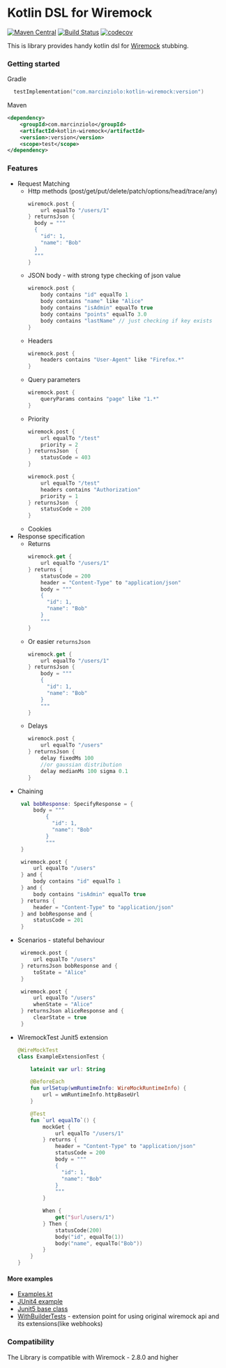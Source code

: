 # Kotlin DSL for Wiremock
[![Maven Central](https://maven-badges.herokuapp.com/maven-central/com.marcinziolo/kotlin-wiremock/badge.svg)](https://maven-badges.herokuapp.com/maven-central/com.marcinziolo/kotlin-wiremock)
[![Build Status](https://travis-ci.org/marcinziolo/kotlin-wiremock.svg?branch=master)](https://travis-ci.org/marcinziolo/kotlin-wiremock)
[![codecov](https://codecov.io/gh/marcinziolo/kotlin-wiremock/branch/master/graph/badge.svg)](https://codecov.io/gh/marcinziolo/kotlin-wiremock)

This is library provides handy kotlin dsl for [Wiremock](http://wiremock.org/) stubbing.

### Getting started

Gradle
```kotlin
  testImplementation("com.marcinziolo:kotlin-wiremock:version")
```

Maven

```xml
<dependency>
    <groupId>com.marcinziolo</groupId>
    <artifactId>kotlin-wiremock</artifactId>
    <version>:version</version>
    <scope>test</scope>
</dependency>
```
### Features

* Request Matching
    * Http methods (post/get/put/delete/patch/options/head/trace/any)
        ```kotlin
        wiremock.post {
            url equalTo "/users/1"
        } returnsJson {
          body = """
          {
            "id": 1,
            "name": "Bob"
          }
          """
        }
        ```       
    * JSON body - with strong type checking of json value
        ```kotlin
        wiremock.post {
            body contains "id" equalTo 1
            body contains "name" like "Alice"
            body contains "isAdmin" equalTo true
            body contains "points" equalTo 3.0
            body contains "lastName" // just checking if key exists
        }
        ```
    * Headers
        ```kotlin
        wiremock.post {
            headers contains "User-Agent" like "Firefox.*" 
        }
        ``` 
    * Query parameters
        ```kotlin
        wiremock.post {
            queryParams contains "page" like "1.*" 
        }  
        ```  
    * Priority
        ```kotlin
        wiremock.post {
            url equalTo "/test"
            priority = 2
        } returnsJson  {
            statusCode = 403
        }

        wiremock.post {
            url equalTo "/test"
            headers contains "Authorization"
            priority = 1
        } returnsJson  {
            statusCode = 200
        }
        ```
    * Cookies        
* Response specification
    * Returns
        ```kotlin
        wiremock.get {
            url equalTo "/users/1"
        } returns {
            statusCode = 200
            header = "Content-Type" to "application/json"
            body = """
            {
              "id": 1,
              "name": "Bob"
            }
            """
        }
        ```
    * Or easier `returnsJson`
        ```kotlin
        wiremock.get {
            url equalTo "/users/1"
        } returnsJson {
            body = """
            {
              "id": 1,
              "name": "Bob"
            }
            """
        }
        ```
    * Delays
      ```kotlin
      wiremock.post {
          url equalTo "/users"
      } returnsJson {
          delay fixedMs 100
          //or gaussian distribution
          delay medianMs 100 sigma 0.1
      }       
      ``` 
* Chaining
     ```kotlin
      val bobResponse: SpecifyResponse = {
          body = """
              {
                "id": 1,
                "name": "Bob"
              }
              """
      }
  
      wiremock.post {
          url equalTo "/users"
      } and {
          body contains "id" equalTo 1
      } and {
          body contains "isAdmin" equalTo true
      } returns {
          header = "Content-Type" to "application/json"
      } and bobResponse and {
          statusCode = 201
      }
     ```
* Scenarios - stateful behaviour
   ```kotlin
    wiremock.post {
        url equalTo "/users"
    } returnsJson bobResponse and {
        toState = "Alice"
    }

    wiremock.post {
        url equalTo "/users"
        whenState = "Alice"
    } returnsJson aliceResponse and {
        clearState = true
    }
   ```
* WiremockTest Junit5 extension
    ```kotlin
    @WireMockTest
    class ExampleExtensionTest {
    
        lateinit var url: String
    
        @BeforeEach
        fun urlSetup(wmRuntimeInfo: WireMockRuntimeInfo) {
            url = wmRuntimeInfo.httpBaseUrl
        }
    
        @Test
        fun `url equalTo`() {
            mockGet {
                url equalTo "/users/1"
            } returns {
                header = "Content-Type" to "application/json"
                statusCode = 200
                body = """
                {
                  "id": 1,
                  "name": "Bob"
                }
                """
            }
    
            When {
                get("$url/users/1")
            } Then {
                statusCode(200)
                body("id", equalTo(1))
                body("name", equalTo("Bob"))
            }
        }
    }
    ```
#### More examples

* [Examples.kt](src/test/kotlin/com/marcinziolo/kotlin/wiremock/ExampleTest.kt)
* [JUnit4 example](kotlin-wiremock-examples/src/test/kotlin/com/marcinziolo/kotlin/wiremock/JUnit4ExampleTest.kt)
* [Junit5 base class](src/test/kotlin/com/marcinziolo/kotlin/wiremock/AbstractTest.kt)
* [WithBuilderTests](src/test/kotlin/com/marcinziolo/kotlin/wiremock/otherPackage/WithBuilderTest.kt) - extension point for using original wiremock api and its extensions(like webhooks)

### Compatibility

The Library is compatible with Wiremock - 2.8.0 and higher
 